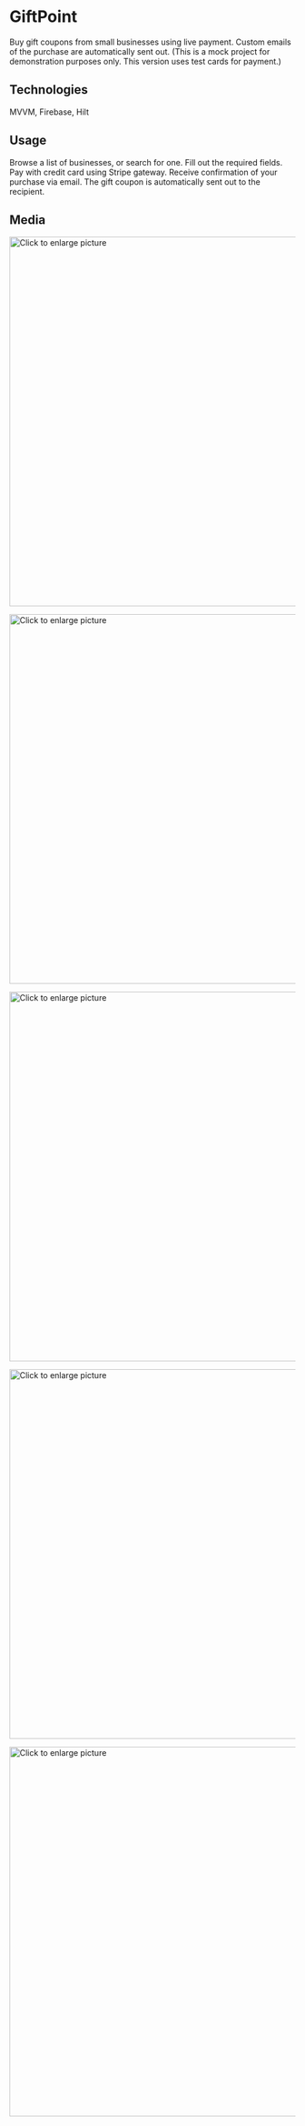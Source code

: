 # GiftPoint

Buy gift coupons from small businesses using live payment. Custom emails of the purchase are automatically sent out. 
(This is a mock project for demonstration purposes only. This version uses test cards for payment.)

## Technologies

MVVM, Firebase, Hilt


## Usage

Browse a list of businesses, or search for one.
Fill out the required fields.
Pay with credit card using Stripe gateway.
Receive confirmation of your purchase via email.
The gift coupon is automatically sent out to the recipient.

## Media

<a href="https://drive.google.com/uc?export=view&id=1J33j9Ith4tpA6h-tSbzGXuNLPEx1J5id"><img src="https://drive.google.com/uc?export=view&id=1J33j9Ith4tpA6h-tSbzGXuNLPEx1J5id" style="width: 650px; max-width: 100%; height: auto" title="Click to enlarge picture" />

<a href="https://drive.google.com/uc?export=view&id=1Rja22gaXAzngCqZIk89JqEIJgoFcwT0R"><img src="https://drive.google.com/uc?export=view&id=1Rja22gaXAzngCqZIk89JqEIJgoFcwT0R" style="width: 650px; max-width: 100%; height: auto" title="Click to enlarge picture" />

<a href="https://drive.google.com/uc?export=view&id=1khZ2GU77ODU7AEfzSA2fdaBt58tD6OsG"><img src="https://drive.google.com/uc?export=view&id=1khZ2GU77ODU7AEfzSA2fdaBt58tD6OsG" style="width: 650px; max-width: 100%; height: auto" title="Click to enlarge picture" />

<a href="https://drive.google.com/uc?export=view&id=10vpJkDuniQwREqqNpiURC5KnJ3ON6Y3J"><img src="https://drive.google.com/uc?export=view&id=10vpJkDuniQwREqqNpiURC5KnJ3ON6Y3J" style="width: 650px; max-width: 100%; height: auto" title="Click to enlarge picture" />

<a href="https://drive.google.com/uc?export=view&id=1T_8xqYDV7m3mfapfLkDl9cSBR8OFWwFu"><img src="https://drive.google.com/uc?export=view&id=1T_8xqYDV7m3mfapfLkDl9cSBR8OFWwFu" style="width: 650px; max-width: 100%; height: auto" title="Click to enlarge picture" />
